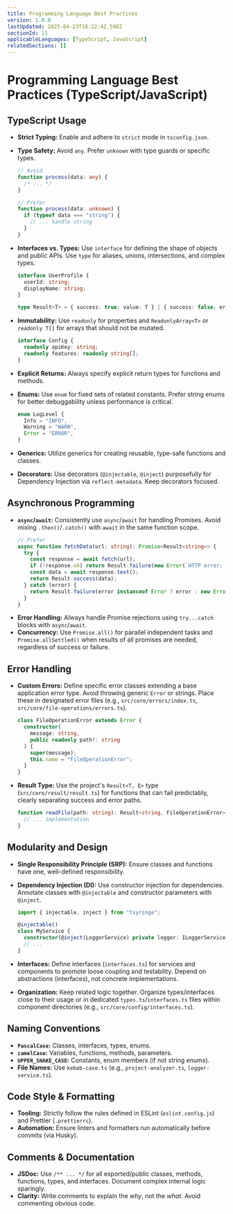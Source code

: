 ```yaml
---
title: Programming Language Best Practices
version: 1.0.0
lastUpdated: 2025-04-23T18:22:42.598Z
sectionId: 11
applicableLanguages: [TypeScript, JavaScript]
relatedSections: []
---
```


# Programming Language Best Practices (TypeScript/JavaScript)

## TypeScript Usage

- **Strict Typing:** Enable and adhere to `strict` mode in `tsconfig.json`.
- **Type Safety:** Avoid `any`. Prefer `unknown` with type guards or specific types.

  ```typescript
  // Avoid
  function process(data: any) {
    /* ... */
  }

  // Prefer
  function process(data: unknown) {
    if (typeof data === "string") {
      // ... handle string
    }
  }
  ```

- **Interfaces vs. Types:** Use `interface` for defining the shape of objects and public APIs. Use `type` for aliases, unions, intersections, and complex types.

  ```typescript
  interface UserProfile {
    userId: string;
    displayName: string;
  }

  type Result<T> = { success: true; value: T } | { success: false; error: Error };
  ```

- **Immutability:** Use `readonly` for properties and `ReadonlyArray<T>` or `readonly T[]` for arrays that should not be mutated.
  ```typescript
  interface Config {
    readonly apiKey: string;
    readonly features: readonly string[];
  }
  ```
- **Explicit Returns:** Always specify explicit return types for functions and methods.
- **Enums:** Use `enum` for fixed sets of related constants. Prefer string enums for better debuggability unless performance is critical.
  ```typescript
  enum LogLevel {
    Info = "INFO",
    Warning = "WARN",
    Error = "ERROR",
  }
  ```
- **Generics:** Utilize generics for creating reusable, type-safe functions and classes.
- **Decorators:** Use decorators (`@injectable`, `@inject`) purposefully for Dependency Injection via `reflect-metadata`. Keep decorators focused.

## Asynchronous Programming

- **`async`/`await`:** Consistently use `async`/`await` for handling Promises. Avoid mixing `.then()`/`.catch()` with `await` in the same function scope.
  ```typescript
  // Prefer
  async function fetchData(url: string): Promise<Result<string>> {
    try {
      const response = await fetch(url);
      if (!response.ok) return Result.failure(new Error(`HTTP error: ${response.status}`));
      const data = await response.text();
      return Result.success(data);
    } catch (error) {
      return Result.failure(error instanceof Error ? error : new Error("Fetch failed"));
    }
  }
  ```
- **Error Handling:** Always handle Promise rejections using `try...catch` blocks with `async`/`await`.
- **Concurrency:** Use `Promise.all()` for parallel independent tasks and `Promise.allSettled()` when results of all promises are needed, regardless of success or failure.

## Error Handling

- **Custom Errors:** Define specific error classes extending a base application error type. Avoid throwing generic `Error` or strings. Place these in designated error files (e.g., `src/core/errors/index.ts`, `src/core/file-operations/errors.ts`).
  ```typescript
  class FileOperationError extends Error {
    constructor(
      message: string,
      public readonly path?: string
    ) {
      super(message);
      this.name = "FileOperationError";
    }
  }
  ```
- **Result Type:** Use the project's `Result<T, E>` type (`src/core/result/result.ts`) for functions that can fail predictably, clearly separating success and error paths.
  ```typescript
  function readFile(path: string): Result<string, FileOperationError> {
    // ... implementation
  }
  ```

## Modularity and Design

- **Single Responsibility Principle (SRP):** Ensure classes and functions have one, well-defined responsibility.
- **Dependency Injection (DI):** Use constructor injection for dependencies. Annotate classes with `@injectable` and constructor parameters with `@inject`.

  ```typescript
  import { injectable, inject } from "tsyringe";

  @injectable()
  class MyService {
    constructor(@inject(LoggerService) private logger: ILoggerService) {}
    // ...
  }
  ```

- **Interfaces:** Define interfaces (`interfaces.ts`) for services and components to promote loose coupling and testability. Depend on abstractions (interfaces), not concrete implementations.
- **Organization:** Keep related logic together. Organize types/interfaces close to their usage or in dedicated `types.ts`/`interfaces.ts` files within component directories (e.g., `src/core/config/interfaces.ts`).

## Naming Conventions

- **`PascalCase`:** Classes, interfaces, types, enums.
- **`camelCase`:** Variables, functions, methods, parameters.
- **`UPPER_SNAKE_CASE`:** Constants, enum members (if not string enums).
- **File Names:** Use `kebab-case.ts` (e.g., `project-analyzer.ts`, `logger-service.ts`).

## Code Style & Formatting

- **Tooling:** Strictly follow the rules defined in ESLint (`eslint.config.js`) and Prettier (`.prettierrc`).
- **Automation:** Ensure linters and formatters run automatically before commits (via Husky).

## Comments & Documentation

- **JSDoc:** Use `/** ... */` for all exported/public classes, methods, functions, types, and interfaces. Document complex internal logic sparingly.
- **Clarity:** Write comments to explain the _why_, not the _what_. Avoid commenting obvious code.
